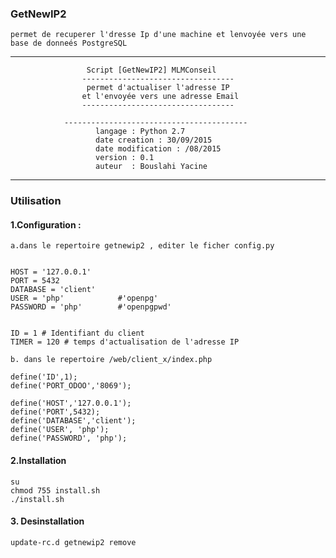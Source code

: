 ### GetNewIP2
	permet de recuperer l'dresse Ip d'une machine et lenvoyée vers une base de donneés PostgreSQL
----------------------------------------------------------------------------------------------------
                                                                              
                     Script [GetNewIP2] MLMConseil                             
                    ----------------------------------                        
                     permet d'actualiser l'adresse IP                        
                    et l'envoyée vers une adresse Email                       
                    ----------------------------------                        
          				                                       
                -----------------------------------------                    
                       langage : Python 2.7                                   
                       date creation : 30/09/2015                             
                       date modification : /08/2015                           
                       version : 0.1                                          
                       auteur  : Bouslahi Yacine                              
                                                                              
--------------------------------------------------------------

### Utilisation 

#### 1.Configuration :

	a.dans le repertoire getnewip2 , editer le ficher config.py 
	

	HOST = '127.0.0.1'
	PORT = 5432
	DATABASE = 'client'
	USER = 'php'    		#'openpg'
	PASSWORD = 'php'		#'openpgpwd'


	ID = 1 # Identifiant du client
	TIMER = 120 # temps d'actualisation de l'adresse IP
	
	b. dans le repertoire /web/client_x/index.php
	
	define('ID',1);
	define('PORT_ODOO','8069');
	
	define('HOST','127.0.0.1');
	define('PORT',5432);
	define('DATABASE','client');
	define('USER', 'php');
	define('PASSWORD', 'php');


#### 2.Installation

	su 
	chmod 755 install.sh
	./install.sh

#### 3. Desinstallation
	update-rc.d getnewip2 remove


